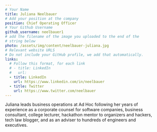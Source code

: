 ```yaml
---
# Your Name
title: Juliana Neelbauer
# Add your position at the company
position: Chief Operating Officer
# Your Github Username
github_username: neelbauer1
# add the filename of the image you uploaded to the end of the
# string below
photo: /assets/img/content/neelbauer-juliana.jpg
# Relevant website URLS
# Do not include your GitHub profile, we add that automatically.
links:
  # Follow this format, for each link
  # - title: LinkedIn
  #   url:
  - title: LinkedIn
    url: https://www.linkedin.com/in/neelbauer
  - title: Twitter
    url: https://www.twitter.com/neelbauer
---
```


Juliana leads business operations at Ad Hoc following her years of experience as a corporate counsel for software companies, business consultant, college lecturer, hackathon mentor to organizers and hackers, tech law blogger, and as an adviser to hundreds of engineers and executives.

